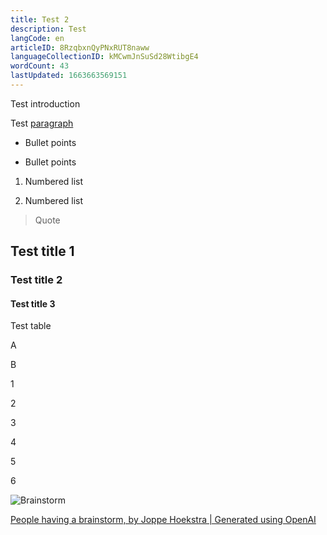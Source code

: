 ```yaml
---
title: Test 2
description: Test
langCode: en
articleID: 8RzqbxnQyPNxRUT8naww
languageCollectionID: kMCwmJnSuSd28WtibgE4
wordCount: 43
lastUpdated: 1663663569151
---
```


Test introduction

Test [paragraph](https://activisthandbook.org/en/home)

*   Bullet points
    
*   Bullet points
    

1.  Numbered list
    
2.  Numbered list
    

> Quote

Test title 1
------------

### Test title 2

#### Test title 3

Test table

A

B

1

2

3

4

5

6

![Brainstorm](https://imagedelivery.net/0REzXdw3XtT87nmcqY33OQ/9fa455b8-06b0-421a-5d17-28d764f7c700/articleLarge)

[People having a brainstorm, by Joppe Hoekstra | Generated using OpenAI](https://edit.activisthandbook.org/author/RhbIxSqHiBfW6f3fOQXrkEn2K4t1)
